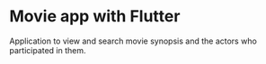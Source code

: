 # Movie app with Flutter
Application to view and search movie synopsis and the actors who participated in them.
